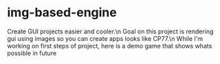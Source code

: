 # img-based-engine
Create GUI projects easier and cooler.\n
Goal on this project is rendering gui using images so you can create apps looks like CP77.\n
While I'm working on first steps of project, here is a demo game that shows whats possible in future

